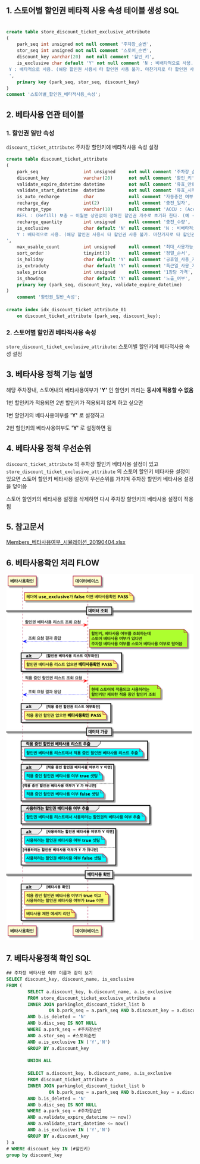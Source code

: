 ## 1. 스토어별 할인권 베타적 사용 속성 테이블 생성 SQL

```sql

create table store_discount_ticket_exclusive_attribute
(
    park_seq int unsigned not null comment '주차장_순번',
    stor_seq int unsigned not null comment '스토어_순번',
    discount_key varchar(20)  not null comment '할인_키',
    is_exclusive char default 'Y' not null comment 'N : 비배타적으로 사용. 타 할인권과 동시 사용 가능
 Y : 배타적으로 사용. (해당 할인권 사용시 타 할인권 사용 불가. 마찬가지로 타 할인권 사용중일시 해당 할인권 사용 불가)
 ',
    primary key (park_seq, stor_seq, discount_key)
)
comment '스토어별_할인권_베타적사용_속성';
```

## 2.  베타사용 연관 테이블
### 1. 할인권 일반 속성
`discount_ticket_attribute`: 주차장 할인키에 베타적사용 속성 설정
```sql
create table discount_ticket_attribute
(
    park_seq                 int unsigned     not null comment '주차장_순번',
    discount_key             varchar(20)      not null comment '할인_키',
    validate_expire_datetime datetime         not null comment '유효_만료_일자',
    validate_start_datetime  datetime         not null comment '유효_시작_일자',
    is_auto_recharge         char             null comment '자동충전_여부',
    recharge_day             int(2)           null comment '충전_일자',
    recharge_type            varchar(10)      null comment 'ACCU : (Accumulation) 누적 — 이월분에서 충전개수를 합산한다. (예 - 이월분 : 3개, 충전 : 30개 = 33개)
	REFL : (Refill) 보충 — 이월분 상관없이 정해진 할인권 개수로 초기화 한다. (예 - 이월분 :3개, 충전 :30개 = 30개)',
    recharge_quantity        int unsigned     null comment '충전_수량',
    is_exclusive             char default 'N' null comment 'N : 비배타적으로 사용. 타 할인권과 동시 사용 가능
	Y : 배타적으로 사용. (해당 할인권 사용시 타 할인권 사용 불가. 마찬가지로 타 할인권 사용중일시 해당 할인권 사용 불가)
',
    max_usable_count         int unsigned     null comment '최대_사용가능_개수',
    sort_order               tinyint(3)       null comment '정열_순서',
    is_holiday               char default 'Y' null comment '공휴일_사용_가능',
    is_extraduty             char default 'Y' null comment '특근일_사용_가능',
    sales_price              int unsigned     null comment '1장당 가격',
    is_showing               char default 'Y' null comment '노출_여부',
    primary key (park_seq, discount_key, validate_expire_datetime)
)
    comment '할인권_일반_속성';

create index idx_discount_ticket_attribute_01
    on discount_ticket_attribute (park_seq, discount_key);
```

### 2. 스토어별 할인권 베타적사용 속성
`store_discount_ticket_exclusive_attribute`: 스토어별 할인키에 베타적사용 속성 설정

## 3. 베타사용 정책 기능 설명 
해당 주차장내, 스토어내의 베타사용여부가 **'Y'** 인 할인키 끼리는 **동시에 적용할 수 없음**

1번 할인키가 적용되면 2번 할인키가 적용되지 않게 하고 싶으면

1번 할인키의 베타사용여부를 **'Y'** 로 설정하고

2번 할인키의 베타사용여부도 **'Y'** 로 설정하면 됨 

## 4. 베타사용 정책 우선순위
`discount_ticket_attribute` 의 주차장 할인키 베타사용 설정이 있고
`store_discount_ticket_exclusive_attribute` 의 스토어 할인키 베타사용 설정이 있으면
스토어 할인키 베타사용 설정이 우선순위를 가지며 주차장 할인키 베타사용 설정을 덮어씀

스토어 할인키의 베타사용 설정을 삭제하면 다시 주차장 할인키의 베타사용 설정이 적용됨

## 5. 참고문서
[Members_베타사용여부_시뮬레이션_20190404.xlsx](https://parkingcloud.dooray.com/page-files/2544191220932583055?disposition=attachment)


## 6. 베타사용확인 처리 FLOW
![beta](./베타사용%20정책%20FLOW.png)

## 7. 베타사용정책 확인 SQL
```sql
## 주차장 베타사용 여부 이름과 같이 보기
SELECT discount_key, discount_name, is_exclusive
FROM (
        SELECT a.discount_key, b.discount_name, a.is_exclusive
        FROM store_discount_ticket_exclusive_attribute a
        INNER JOIN parkinglot_discount_ticket_list b
                ON b.park_seq = a.park_seq AND b.discount_key = a.discount_key
        AND b.is_deleted = 'N'
        AND b.disc_seq IS NOT NULL
        WHERE a.park_seq = #주차장순번
        AND a.stor_seq = #스토어순번
        AND a.is_exclusive IN ('Y','N')
        GROUP BY a.discount_key

        UNION ALL

        SELECT a.discount_key, b.discount_name, a.is_exclusive
        FROM discount_ticket_attribute a
        INNER JOIN parkinglot_discount_ticket_list b
                ON b.park_seq = a.park_seq AND b.discount_key = a.discount_key
        AND b.is_deleted = 'N'
        AND b.disc_seq IS NOT NULL
        WHERE a.park_seq = #주차장순번
        AND a.validate_expire_datetime >= now()
        AND a.validate_start_datetime <= now()
        AND a.is_exclusive IN ('Y','N')
        GROUP BY a.discount_key
) a
# WHERE discount_key IN (#할인키)
group by discount_key
```
